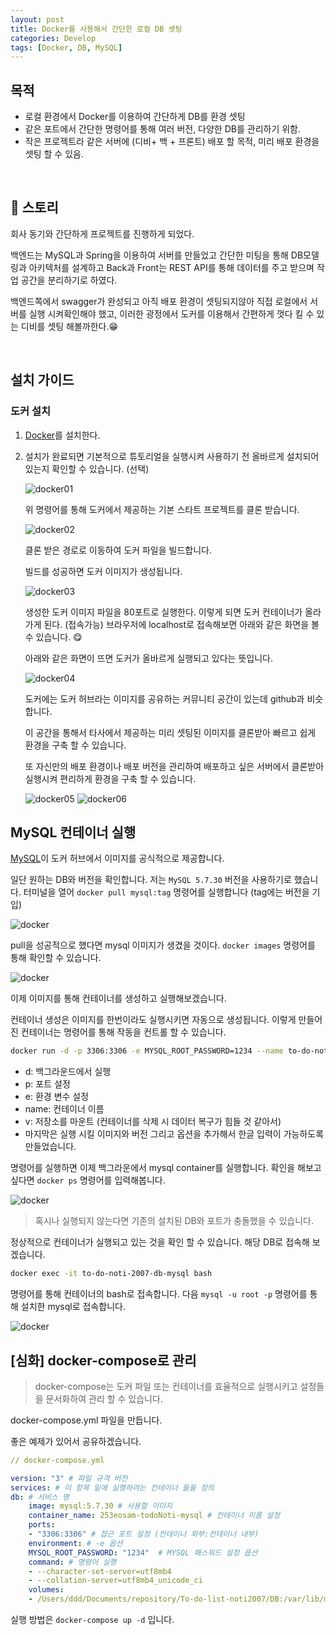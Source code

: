 ```yaml
---
layout: post
title: Docker를 사용해서 간단한 로컬 DB 셋팅
categories: Develop
tags: [Docker, DB, MySQL]
---
```


## 목적

- 로컬 환경에서 Docker를 이용하여 간단하게 DB를 환경 셋팅
- 같은 포트에서 간단한 명령어를 통해 여러 버전, 다양한 DB를 관리하기 위함.
- 작은 프로젝트라 같은 서버에 (디비+ 백 + 프론트) 배포 할 목적, 미리 배포 환경을 셋팅 할 수 있음.

<br>

## 📖 스토리

회사 동기와 간단하게 프로젝트를 진행하게 되었다.

백엔드는 MySQL과 Spring을 이용하여 서버를 만들었고 간단한 미팅을 통해 DB모델링과 아키텍처를 설계하고 Back과 Front는 REST API를 통해 데이터를 주고 받으며 작업 공간을 분리하기로 하였다.

백엔드쪽에서 swagger가 완성되고 아직 배포 환경이 셋팅되지않아 직접 로컬에서 서버를 실행 시켜확인해야 했고, 이러한 광정에서 도커를 이용해서 간편하게 껏다 킬 수 있는 디비를 셋팅 해볼까한다.😁

<br>

## 설치 가이드

### 도커 설치

1. [Docker](https://www.notion.so/donaldd/Docker-2a385060554b429aac487405550d11fc#6676687b26554c0cbc00903dd4b2446b)를 설치한다.

2. 설치가 완료되면 기본적으로 튜토리얼을 실행시켜 사용하기 전 올바르게 설치되어있는지 확인할 수 있습니다. (선택)

   ![docker01](./images/placeholder.png)

   위 명령어를 통해 도커에서 제공하는 기본 스타트 프로젝트를 클론 받습니다.

   ![docker02](./images/placeholder.png)

   클론 받은 경로로 이동하여 도커 파일을 빌드합니다.

   빌드를 성공하면 도커 이미지가 생성됩니다.

   ![docker03](./images/placeholder.png)

   생성한 도커 이미지 파일을 80포트로 실행한다. 이렇게 되면 도커 컨테이너가 올라가게 된다. (접속가능)
   브라우저에 localhost로 접속해보면 아래와 같은 화면을 볼 수 있습니다. 😋

   아래와 같은 화면이 뜨면 도커가 올바르게 실행되고 있다는 뜻입니다.

   ![docker04](./images/placeholder.png)

   도커에는 도커 허브라는 이미지를 공유하는 커뮤니티 공간이 있는데 github과 비슷합니다.

   이 공간을 통해서 타사에서 제공하는 미리 셋팅된 이미지를 클론받아 빠르고 쉽게 환경을 구축 할 수 있습니다.

   또 자신만의 배포 환경이나 배포 버전을 관리하여 배포하고 싶은 서버에서 클론받아 실행시켜 편리하게 환경을 구축 할 수 있습니다.

   ![docker05](./images/placeholder.png)
   ![docker06](./images/placeholder.png)

## MySQL 컨테이너 실행

[MySQL](https://hub.docker.com/_/mysql)이 도커 허브에서 이미지를 공식적으로 제공합니다.

일단 원하는 DB와 버전을 확인합니다. 저는 `MySQL 5.7.30` 버전을 사용하기로 했습니다.
터미널을 열어 `docker pull mysql:tag` 명령어를 실행합니다 (tag에는 버전을 기입)

![docker](./images/placeholder.png)

pull을 성공적으로 했다면 mysql 이미지가 생겼을 것이다.
`docker images` 명령어를 통해 확인할 수 있습니다.

![docker](./images/placeholder.png)

이제 이미지를 통해 컨테이너를 생성하고 실행해보겠습니다.

컨테이너 생성은 이미지를 한번이라도 실행시키면 자동으로 생성됩니다. 이렇게 만들어진 컨테이너는 명령어를 통해 작동을 컨트롤 할 수 있습니다.

```bash
docker run -d -p 3306:3306 -e MYSQL_ROOT_PASSWORD=1234 --name to-do-noti-2007-db-mysql -v /Users/ddd/Documents/repository/To-do-list2007/DB:/var/lib/mysql mysql:5.7.30 --character-set-server=utf8mb4 --collation-server=utf8mb4_unicode_ci
```

- d: 백그라운드에서 실행
- p: 포트 설정
- e: 환경 변수 설정
- name: 컨테이너 이름
- v: 저장소를 마운트 (컨테이너를 삭제 시 데이터 복구가 힘들 것 같아서)
- 마지막은 실행 시킬 이미지와 버전 그리고 옵션을 추가해서 한글 입력이 가능하도록 만들었습니다.

명령어를 실행하면 이제 백그라운에서 mysql container를 실행합니다.
확인을 해보고 싶다면 `docker ps` 명령어를 입력해봅니다.

![docker](./images/placeholder.png)

> 혹시나 실행되지 않는다면 기존의 설치된 DB와 포트가 충돌했을 수 있습니다.

정상적으로 컨테이너가 실행되고 있는 것을 확인 할 수 있습니다.
해당 DB로 접속해 보겠습니다.

```bash
docker exec -it to-do-noti-2007-db-mysql bash
```

명령어를 통해 컨테이너의 bash로 접속합니다. 다음 `mysql -u root -p` 명령어를 통해 설치한 mysql로 접속합니다.

![docker](./images/placeholder.png)

## [심화] docker-compose로 관리

> docker-compose는 도커 파일 또는 컨테이너를 효율적으로 실행시키고 설정들을 문서화하여 관리 할 수 있습니다.

docker-compose.yml 파일을 만듭니다.

좋은 예제가 있어서 공유하겠습니다.

```yml
// docker-compose.yml

version: "3" # 파일 규격 버전
services: # 이 항목 밑에 실행하려는 컨테이너 들을 정의
db: # 서비스 명
    image: mysql:5.7.30 # 사용할 이미지
    container_name: 253eosam-todoNoti-mysql # 컨테이너 이름 설정
    ports:
    - "3306:3306" # 접근 포트 설정 (컨테이너 외부:컨테이너 내부)
    environment: # -e 옵션
    MYSQL_ROOT_PASSWORD: "1234"  # MYSQL 패스워드 설정 옵션
    command: # 명령어 실행
    - --character-set-server=utf8mb4
    - --collation-server=utf8mb4_unicode_ci
    volumes:
    - /Users/ddd/Documents/repository/To-do-list-noti2007/DB:/var/lib/mysql # -v 옵션 (다렉토리 마운트 설정)
```

실행 방법은 `docker-compose up -d` 입니다.
